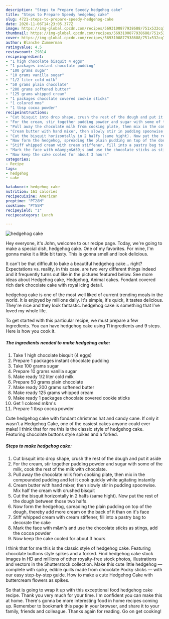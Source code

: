 ```yaml
---
description: "Steps to Prepare Speedy hedgehog cake"
title: "Steps to Prepare Speedy hedgehog cake"
slug: 4721-steps-to-prepare-speedy-hedgehog-cake
date: 2020-11-06T14:23:05.377Z
image: https://img-global.cpcdn.com/recipes/5693100877938688/751x532cq70/hedgehog-cake-recipe-main-photo.jpg
thumbnail: https://img-global.cpcdn.com/recipes/5693100877938688/751x532cq70/hedgehog-cake-recipe-main-photo.jpg
cover: https://img-global.cpcdn.com/recipes/5693100877938688/751x532cq70/hedgehog-cake-recipe-main-photo.jpg
author: Blanche Zimmerman
ratingvalue: 4.5
reviewcount: 29814
recipeingredient:
- "1 high chocolate bisquit 4 eggs"
- "1 packages instant chocolate pudding"
- "100 grams sugar"
- "10 grams vanilla sugar"
- "1/2 liter cold milk"
- "50 grams plain chocolate"
- "200 grams softened butter"
- "125 grams whipped cream"
- "1 packages chocolate covered cookie sticks"
- "1 colored mms"
- "1 tbsp cocoa powder"
recipeinstructions:
- "Cut bisquit into drop shape, crush the rest of the dough and put it aside"
- "For the cream, stir together pudding powder and sugar with some of the milk, cook the rest of the milk with chocolate."
- "Pull away the chocolate milk from cooking plate, then mix in the compounded pudding and let it cook quickly while agitating instantly"
- "Cream butter with hand mixer, then slowly stir in pudding spoonwise. Mix half the cream with crushed bisquit"
- "Cut the bisquit horizontally in 2 halfs (same hight). Now put the rest of the dough between those two halfs."
- "Now form the hedgehog, spreading the plain pudding on top of the dough, thereby add more cream on the back of it than on it&#39;s face"
- "Stiff whipped cream with cream stiffener, fill into a pastry bag to decorate the cake"
- "Mark the face with m&amp;m&#39;s and use the chocolate sticks as stings, add the cocoa powder"
- "Now keep the cake cooled for about 3 hours"
categories:
- Recipe
tags:
- hedgehog
- cake

katakunci: hedgehog cake 
nutrition: 161 calories
recipecuisine: American
preptime: "PT28M"
cooktime: "PT55M"
recipeyield: "1"
recipecategory: Lunch

---
```



![hedgehog cake](https://img-global.cpcdn.com/recipes/5693100877938688/751x532cq70/hedgehog-cake-recipe-main-photo.jpg)

Hey everyone, it's John, welcome to our recipe page. Today, we're going to make a special dish, hedgehog cake. One of my favorites. For mine, I'm gonna make it a little bit tasty. This is gonna smell and look delicious.

It can&#39;t be that difficult to bake a beautiful hedgehog cake… right? Expectations vs. reality, in this case, are two very different things indeed and it frequently turns out like in the pictures featured below. See more ideas about Hedgehog cake, Hedgehog, Animal cakes. Fondant covered rich dark chocolate cake with royal icing detail.

hedgehog cake is one of the most well liked of current trending meals in the world. It is enjoyed by millions daily. It's simple, it's quick, it tastes delicious. They're nice and they look fantastic. hedgehog cake is something that I've loved my whole life.


To get started with this particular recipe, we must prepare a few ingredients. You can have hedgehog cake using 11 ingredients and 9 steps. Here is how you cook it.

<!--inarticleads1-->

##### The ingredients needed to make hedgehog cake:

1. Take 1 high chocolate bisquit (4 eggs)
1. Prepare 1 packages instant chocolate pudding
1. Take 100 grams sugar
1. Prepare 10 grams vanilla sugar
1. Make ready 1/2 liter cold milk
1. Prepare 50 grams plain chocolate
1. Make ready 200 grams softened butter
1. Make ready 125 grams whipped cream
1. Make ready 1 packages chocolate covered cookie sticks
1. Get 1 colored m&amp;m&#39;s
1. Prepare 1 tbsp cocoa powder


Cute hedgehog cake with fondant christmas hat and candy cane. If only it wasn&#39;t a Hedgehog Cake, one of the easiest cakes anyone could ever make! I think that for me this is the classic style of hedgehog cake. Featuring chocolate buttons style spikes and a forked. 

<!--inarticleads2-->

##### Steps to make hedgehog cake:

1. Cut bisquit into drop shape, crush the rest of the dough and put it aside
1. For the cream, stir together pudding powder and sugar with some of the milk, cook the rest of the milk with chocolate.
1. Pull away the chocolate milk from cooking plate, then mix in the compounded pudding and let it cook quickly while agitating instantly
1. Cream butter with hand mixer, then slowly stir in pudding spoonwise. Mix half the cream with crushed bisquit
1. Cut the bisquit horizontally in 2 halfs (same hight). Now put the rest of the dough between those two halfs.
1. Now form the hedgehog, spreading the plain pudding on top of the dough, thereby add more cream on the back of it than on it&#39;s face
1. Stiff whipped cream with cream stiffener, fill into a pastry bag to decorate the cake
1. Mark the face with m&amp;m&#39;s and use the chocolate sticks as stings, add the cocoa powder
1. Now keep the cake cooled for about 3 hours


I think that for me this is the classic style of hedgehog cake. Featuring chocolate buttons style spikes and a forked. Find hedgehog cake stock images in HD and millions of other royalty-free stock photos, illustrations and vectors in the Shutterstock collection. Make this cute little hedgehog — complete with spiky, edible quills made from chocolate Pocky sticks — with our easy step-by-step guide. How to make a cute Hedgehog Cake with buttercream flowers as spikes. 

So that is going to wrap it up with this exceptional food hedgehog cake recipe. Thank you very much for your time. I'm confident you can make this at home. There's gonna be more interesting food in home recipes coming up. Remember to bookmark this page in your browser, and share it to your family, friends and colleague. Thanks again for reading. Go on get cooking!
